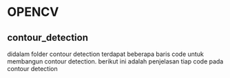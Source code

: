 # OPENCV
## contour_detection
didalam folder contour detection terdapat beberapa baris code untuk membangun contour detection. berikut ini adalah penjelasan tiap code pada contour detection
